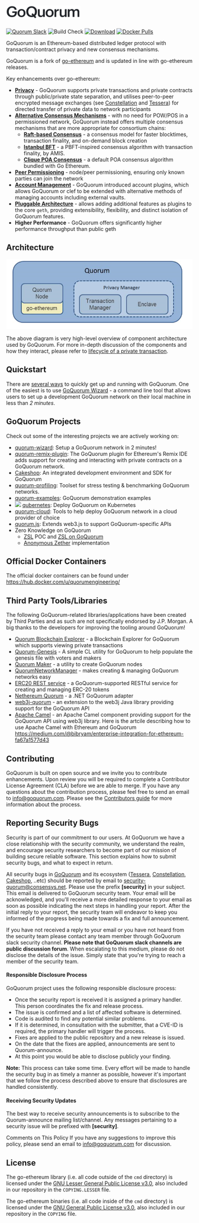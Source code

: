 # <img src="https://raw.githubusercontent.com/consensys/quorum/master/logo.png" width="200" height="35"/>

<a href="https://www.goquorum.com/slack-inviter" target="_blank" rel="noopener"><img title="Quorum Slack" src="https://93ecjxb0d3.execute-api.us-east-1.amazonaws.com/Express/badge.svg" alt="Quorum Slack" /></a>
![Build Check](https://github.com/jpmorganchase/quorum/workflows/Build%20Check/badge.svg?branch=master)
[![Download](https://api.bintray.com/packages/quorumengineering/quorum/geth/images/download.svg)](https://bintray.com/quorumengineering/quorum/geth/_latestVersion)
[![Docker Pulls](https://img.shields.io/docker/pulls/quorumengineering/quorum)](https://hub.docker.com/r/quorumengineering/quorum)

GoQuorum is an Ethereum-based distributed ledger protocol with transaction/contract privacy and new consensus mechanisms.

GoQuorum is a fork of [go-ethereum](https://github.com/ethereum/go-ethereum) and is updated in line with go-ethereum releases.

Key enhancements over go-ethereum:

* [__Privacy__](https://docs.goquorum.consensys.net/en/stable/Concepts/Privacy/Privacy/) - GoQuorum supports private transactions and private contracts through public/private state separation, and utilises peer-to-peer encrypted message exchanges (see [Constellation](https://github.com/consensys/constellation) and [Tessera](https://github.com/consensys/tessera)) for directed transfer of private data to network participants
* [__Alternative Consensus Mechanisms__](https://docs.goquorum.consensys.net/en/stable/Concepts/Consensus/Overview/) - with no need for POW/POS in a permissioned network, GoQuorum instead offers multiple consensus mechanisms that are more appropriate for consortium chains:
    * [__Raft-based Consensus__](https://docs.goquorum.consensys.net/en/stable/Concepts/Consensus/Raft/) - a consensus model for faster blocktimes, transaction finality, and on-demand block creation
    * [__Istanbul BFT__](https://docs.goquorum.consensys.net/en/stable/Concepts/Consensus/IBFT/) - a PBFT-inspired consensus algorithm with transaction finality, by AMIS.
    * [__Clique POA Consensus__](https://github.com/ethereum/EIPs/issues/225) - a default POA consensus algorithm bundled with Go Ethereum.
* [__Peer Permissioning__](https://docs.goquorum.consensys.net/en/stable/Concepts/Permissioning/PermissionsOverview/) - node/peer permissioning, ensuring only known parties can join the network
* [__Account Management__](https://docs.goquorum.consensys.net/en/stable/Concepts/AccountManagement/) - GoQuorum introduced account plugins, which allows GoQuorum or clef to be extended with alternative methods of managing accounts including external vaults.
* [__Pluggable Architecture__](https://docs.goquorum.consensys.net/en/stable/Concepts/Plugins/Plugins/) -  allows adding additional features as plugins to the core `geth`, providing extensibility, flexibility, and distinct isolation of GoQuorum features.
* __Higher Performance__ - GoQuorum offers significantly higher performance throughput than public geth

## Architecture

![GoQuorum Tessera Privacy Flow](https://github.com/consensys/quorum/blob/master/docs/Quorum%20Design.png)

The above diagram is very high-level overview of component architecture used by GoQuorum. For more in-depth discussion of the components and how they interact, please refer to [lifecycle of a private transaction](https://docs.goquorum.consensys.net/en/stable/Concepts/Privacy/PrivateTransactionLifecycle/).

## Quickstart
There are [several ways](https://docs.goquorum.consensys.net/en/stable/HowTo/GetStarted/GettingStartedOverview/) to quickly get up and running with GoQuorum.  One of the easiest is to use [GoQuorum Wizard](https://docs.goquorum.consensys.net/en/stable/HowTo/GetStarted/GettingStartedOverview/#goquorum-wizard) - a command line tool that allows users to set up a development GoQuorum network on their local machine in less than *2 minutes*.

## GoQuorum Projects

Check out some of the interesting projects we are actively working on:

* [quorum-wizard](https://docs.goquorum.consensys.net/en/stable/HowTo/GetStarted/Wizard/GettingStarted/): Setup a GoQuorum network in 2 minutes!
* [quorum-remix-plugin](https://docs.goquorum.consensys.net/en/stable/Reference/RemixPlugin/Overview/): The GoQuorum plugin for Ethereum's Remix IDE adds support for creating and interacting with private contracts on a GoQuorum network.
* [Cakeshop](https://docs.goquorum.consensys.net/en/stable/HowTo/GetStarted/Cakeshop/): An integrated development environment and SDK for GoQuorum
* [quorum-profiling](https://docs.goquorum.consensys.net/en/stable/Concepts/Profiling/): Toolset for stress testing & benchmarking GoQuorum networks. 
* [quorum-examples](https://docs.goquorum.consensys.net/en/stable/Reference/GoQuorum-Projects/): GoQuorum demonstration examples
* <img src="docs/images/qubernetes/k8s-logo.png" width="15"/> [qubernetes](https://docs.goquorum.consensys.net/en/stable/HowTo/GetStarted/GettingStartedOverview/#goquorum-on-kubernetes-qubernetes): Deploy GoQuorum on Kubernetes
* [quorum-cloud](https://docs.goquorum.consensys.net/en/stable/HowTo/GetStarted/GettingStartedOverview/#creating-a-network-deployed-in-the-cloud): Tools to help deploy GoQuorum network in a cloud provider of choice
* [quorum.js](https://docs.goquorum.consensys.net/en/stable/Reference/quorum.js/Overview/): Extends web3.js to support GoQuorum-specific APIs
* Zero Knowledge on GoQuorum
   * [ZSL](https://docs.goquorum.consensys.net/en/stable/Reference/GoQuorum-Projects/#zsl-proof-of-concept) POC and [ZSL on GoQuorum](https://github.com/ConsenSys/zsl-q/blob/master/README.md)
   * [Anonymous Zether](https://github.com/ConsenSys/anonymous-zether) implementation



## Official Docker Containers
The official docker containers can be found under https://hub.docker.com/u/quorumengineering/

## Third Party Tools/Libraries

The following GoQuorum-related libraries/applications have been created by Third Parties and as such are not specifically endorsed by J.P. Morgan.  A big thanks to the developers for improving the tooling around GoQuorum!

* [Quorum Blockchain Explorer](https://github.com/web3labs/epirus-free) - a Blockchain Explorer for GoQuorum which supports viewing private transactions
* [Quorum-Genesis](https://github.com/davebryson/quorum-genesis) - A simple CL utility for GoQuorum to help populate the genesis file with voters and makers
* [Quorum Maker](https://github.com/synechron-finlabs/quorum-maker/) - a utility to create GoQuorum nodes
* [QuorumNetworkManager](https://github.com/ConsenSys/QuorumNetworkManager) - makes creating & managing GoQuorum networks easy
* [ERC20 REST service](https://github.com/web3labs/erc20-rest-service) - a GoQuorum-supported RESTful service for creating and managing ERC-20 tokens
* [Nethereum Quorum](https://github.com/Nethereum/Nethereum/tree/master/src/Nethereum.Quorum) - a .NET GoQuorum adapter
* [web3j-quorum](https://github.com/web3j/web3j-quorum) - an extension to the web3j Java library providing support for the GoQuorum API
* [Apache Camel](http://github.com/apache/camel) - an Apache Camel component providing support for the GoQuorum API using web3j library. Here is the artcile describing how to use Apache Camel with Ethereum and GoQuorum https://medium.com/@bibryam/enterprise-integration-for-ethereum-fa67a1577d43

## Contributing
GoQuorum is built on open source and we invite you to contribute enhancements. Upon review you will be required to complete a Contributor License Agreement (CLA) before we are able to merge. If you have any questions about the contribution process, please feel free to send an email to [info@goquorum.com](mailto:info@goquorum.com). Please see the [Contributors guide](.github/CONTRIBUTING.md) for more information about the process.

## Reporting Security Bugs
Security is part of our commitment to our users. At GoQuorum we have a close relationship with the security community, we understand the realm, and encourage security researchers to become part of our mission of building secure reliable software. This section explains how to submit security bugs, and what to expect in return.

All security bugs in [GoQuorum](https://github.com/consensys/quorum) and its ecosystem ([Tessera](https://github.com/consensys/tessera), [Constellation](https://github.com/consensys/constellation), [Cakeshop](https://github.com/consensys/cakeshop), ..etc)  should be reported by email to [security-quorum@consensys.net](mailto:security-quorum@consensys.net). Please use the prefix **[security]** in your subject. This email is delivered to GoQuorum security team. Your email will be acknowledged, and you'll receive a more detailed response to your email as soon as possible indicating the next steps in handling your report. After the initial reply to your report, the security team will endeavor to keep you informed of the progress being made towards a fix and full announcement.

If you have not received a reply to your email or you have not heard from the security team please contact any team member through GoQuorum slack security channel. **Please note that GoQuorum slack channels are public discussion forum**. When escalating to this medium, please do not disclose the details of the issue. Simply state that you're trying to reach a member of the security team.

#### Responsible Disclosure Process
GoQuorum project uses the following responsible disclosure process:

- Once the security report is received it is assigned a primary handler. This person coordinates the fix and release process.
- The issue is confirmed and a list of affected software is determined.
- Code is audited to find any potential similar problems.
- If it is determined, in consultation with the submitter, that a CVE-ID is required, the primary handler will trigger the process.
- Fixes are applied to the public repository and a new release is issued.
- On the date that the fixes are applied, announcements are sent to Quorum-announce.
- At this point you would be able to disclose publicly your finding.

**Note:** This process can take some time. Every effort will be made to handle the security bug in as timely a manner as possible, however it's important that we follow the process described above to ensure that disclosures are handled consistently.

#### Receiving Security Updates
The best way to receive security announcements is to subscribe to the Quorum-announce mailing list/channel. Any messages pertaining to a security issue will be prefixed with **[security]**.

Comments on This Policy
If you have any suggestions to improve this policy, please send an email to info@goquorum.com for discussion.

## License

The go-ethereum library (i.e. all code outside of the `cmd` directory) is licensed under the
[GNU Lesser General Public License v3.0](https://www.gnu.org/licenses/lgpl-3.0.en.html), also
included in our repository in the `COPYING.LESSER` file.

The go-ethereum binaries (i.e. all code inside of the `cmd` directory) is licensed under the
[GNU General Public License v3.0](https://www.gnu.org/licenses/gpl-3.0.en.html), also included
in our repository in the `COPYING` file.

<!-- This is a dummy commit for the CLA assistant -->